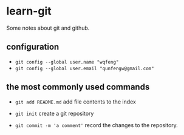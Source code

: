 learn-git
================
Some notes about git and github.

configuration
--------------------
* `git config --global user.name "wqfeng"`
* `git config --global user.email "qunfengw@gmail.com"`

the most commonly used commands
--------------------------------
* `git add README.md`
add file contents to the index

* `git init`
create a git repository

* `git commit -m 'a comment'`
record the changes to the repository.
